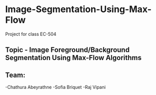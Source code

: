 # Image-Segmentation-Using-Max-Flow
Project for class EC-504

## Topic - Image Foreground/Background Segmentation Using Max-Flow Algorithms
## Team:
-Chathura Abeyrathne
-Sofia Briquet
-Raj Vipani
